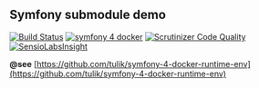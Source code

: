 ## Symfony submodule demo

[![Build Status](https://travis-ci.org/tulik/symfony-submodule-demo.svg?branch=master)](https://travis-ci.org/tulik/symfony-submodule-demo) [![symfony 4 docker](https://img.shields.io/badge/dev-symfony%204-F7CA18.svg?style=flat)](https://github.com/tulik/symfony-4-docker-runtime-env) [![Scrutinizer Code Quality](https://scrutinizer-ci.com/g/tulik/symfony-submodule-demo/badges/quality-score.png?b=master)](https://scrutinizer-ci.com/g/tulik/symfony-submodule-demo/?branch=master) [![SensioLabsInsight](https://insight.sensiolabs.com/projects/51a0b3f8-10f5-451b-969c-12f9e32b4ff8/mini.png)](https://insight.sensiolabs.com/projects/51a0b3f8-10f5-451b-969c-12f9e32b4ff8)

**@see** [https://github.com/tulik/symfony-4-docker-runtime-env](https://github.com/tulik/symfony-4-docker-runtime-env)
